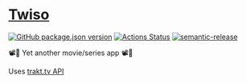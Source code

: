# [Twiso](https://twiso.pouyio.now.sh)

[![GitHub package.json version](https://img.shields.io/github/package-json/v/pouyio/twiso)](https://github.com/pouyio/twiso/blob/master/CHANGELOG.md)
[![Actions Status](https://github.com/pouyio/twiso/workflows/Deploy/badge.svg)](https://github.com/pouyio/twiso/actions)
[![semantic-release](https://img.shields.io/badge/%20%20%F0%9F%93%A6%F0%9F%9A%80-semantic--release-e10079.svg)](https://github.com/semantic-release/semantic-release)

📽🍿 Yet another movie/series app 📽🍿

Uses [trakt.tv API](https://trakt.tv)
